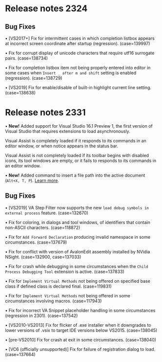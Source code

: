 # Release notes 2324

## Bug Fixes

• [VS2017+] Fix for intermittent cases in which completion listbox appears at incorrect screen coordinate after startup (regression). (case=139997)

• Fix for corrupt display of unicode characters that require utf16 surrogate pairs. (case=138734)

• Fix for completion listbox item not being properly entered into editor in some cases when `Insert _ after m and shift` setting is enabled (regression). (case=138729)

• [VS2019] Fix for enable/disable of built-in highlight current line setting. (case=138638)


# Release notes 2331


• **New!** Added support for Visual Studio 16.1 Preview 1, the first version of Visual Studio that requires extensions to load asynchronously.

Visual Assist is completely loaded if it responds to its commands in an editor window, or when notice appears in the status bar.

Visual Assist is not completely loaded if its toolbar begins with disabled icons, its tool windows are empty, or it fails to responds to its commands in an editor window.

• **New!** Added command to insert a file path into the active document (`Alt+X, T, P`). [Learn more](https://docs.wholetomato.com/default.asp?W854).


## Bug Fixes
• [VS2019] VA Step Filter now supports the new `load debug symbols in external process` feature. (case=132670)

• Fix for coloring, in dialogs and tool windows, of identifiers that contain non-ASCII characters. (case=118872)

• Fix for `Add Forward Declaration` producing invalid namespace in some circumstances. (case=137679)

• Fix for conflict with version of AvalonEdit assembly installed by NVidia NSight. (case=132900, case=137033)

• Fix for crash while debugging in some circumstances when the `Child Process Debugging Tool` extension is active. (case=137833)

• Fix for `Implement Virtual Methods` not being offered on specified base class if defined class is declared final. (case=119831)

• Fix for `Implement Virtual Methods` not being offered in some circumstances involving macros. (case=117943)

• Fix for incorrect VA Snippet placeholder handling in some circumstances (regression in 2301). (case=137542)

• [VS2010-VS2013] Fix for flicker of .exe installer when it downgrades to lower versions of .vsix to target IDE versions below VS2015. (case=138045)

• [pre-VS2010] Fix for crash at exit in some circumstances. (case=138040)

• [VC6 (officially unsupported)] Fix for failure of registration dialog to load. (case=137664)
